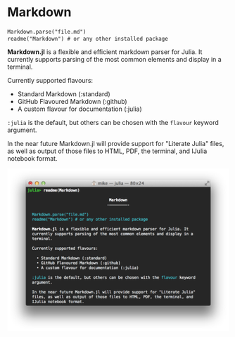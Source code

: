 # Markdown

    Markdown.parse("file.md")
    readme("Markdown") # or any other installed package

**Markdown.jl** is a flexible and efficient markdown parser for Julia. It currently supports parsing of the most common elements and display in a terminal.

Currently supported flavours:

  * Standard Markdown (:standard)
  * GitHub Flavoured Markdown (:github)
  * A custom flavour for documentation (:julia)

`:julia` is the default, but others can be chosen with the `flavour` keyword argument.

In the near future Markdown.jl will provide support for "Literate Julia" files, as well as output of those files to HTML, PDF, the terminal, and IJulia notebook format.

![Markdown.jl Example](test.png)
